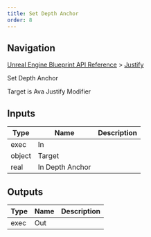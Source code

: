 ```yaml
---
title: Set Depth Anchor
order: 8
---
```

## Navigation

[Unreal Engine Blueprint API Reference](https://dev.epicgames.com/documentation/en-us/unreal-engine/BlueprintAPI) > [Justify](https://dev.epicgames.com/documentation/en-us/unreal-engine/BlueprintAPI/Justify)

Set Depth Anchor

Target is Ava Justify Modifier

## Inputs

| Type | Name | Description |
| --- | --- | --- |
| exec | In |  |
| object | Target |  |
| real | In Depth Anchor |  |

## Outputs

| Type | Name | Description |
| --- | --- | --- |
| exec | Out |  |
